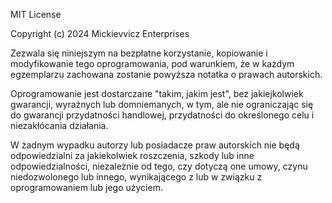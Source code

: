 MIT License

Copyright (c) 2024 Mickievvicz Enterprises

Zezwala się niniejszym na bezpłatne korzystanie, kopiowanie i modyfikowanie tego oprogramowania, pod warunkiem, że w każdym egzemplarzu zachowana zostanie powyższa notatka o prawach autorskich.

Oprogramowanie jest dostarczane "takim, jakim jest", bez jakiejkolwiek gwarancji, wyraźnych lub domniemanych, w tym, ale nie ograniczając się do gwarancji przydatności handlowej, przydatności do określonego celu i niezakłócania działania.

W żadnym wypadku autorzy lub posiadacze praw autorskich nie będą odpowiedzialni za jakiekolwiek roszczenia, szkody lub inne odpowiedzialności, niezależnie od tego, czy dotyczą one umowy, czynu niedozwolonego lub innego, wynikającego z lub w związku z oprogramowaniem lub jego użyciem.
